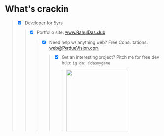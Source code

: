 # What's crackin
> - [x] Developer for 5yrs <br>
>> - [x] Portfolio site: www.RahulDas.club <br>
>>> - [x] Need help w/ anything web? Free Consultations: web@PerdueVision.com <br>
>>>> - [x] Got an interesting project? Pitch me for free dev help: `ig dm: @dasmygame`
>>>>> <img src="https://media.giphy.com/media/3jeyyJEZDIStumrtwf/giphy.gif" width="200" height="200">
